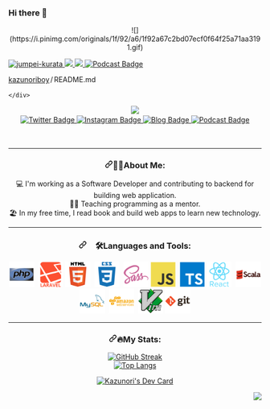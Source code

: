 ### Hi there 👋

<!--
**jumpei-kurata/jumpei-kurata** is a ✨ _special_ ✨ repository because its `README.md` (this file) appears on your GitHub profile.

Here are some ideas to get you started:

- 🔭 I’m currently working on ...
- 🌱 I’m currently learning ...
- 👯 I’m looking to collaborate on ...
- 🤔 I’m looking for help with ...
- 💬 Ask me about ...
- 📫 How to reach me: ...
- 😄 Pronouns: ...
- ⚡ Fun fact: ...
-->
  
  
  
  <article class="markdown-body entry-content container-lg f5" itemprop="text"><div id="user-content-header" align="center" dir="auto">
  ![](https://i.pinimg.com/originals/1f/92/a6/1f92a67c2bd07ecf0f64f25a71aa3191.gif)
  <div id="user-content-badges" dir="auto">
    
  <p align="left"> 
  <a href="https://github.com/jumpei-kurata/jumpei-kurata/">
    <img src="https://komarev.com/ghpvc/?username=jumpei-kurata" alt="jumpei-kurata" />
  </a>
  <a href="https://twitter.com/panpaaaaash">
    <img height="20" src="https://img.shields.io/twitter/follow/panpaaaaash?label=Twitter&logo=twitter&style=flat" />
  </a>
  <a href="https://github.com/jumpei-kurata">
    <img height="20" src="https://img.shields.io/github/followers/jumpei-kurata?label=follow&logo=github&style=flat" />
  </a>
  <a href="https://podcasts.apple.com/us/podcast/%E3%81%B2%E3%81%BE%E3%81%98%E3%82%93%E3%83%97%E3%83%AD%E3%82%B0%E3%83%A9%E3%83%9E%E3%83%BC/id1601084785" rel="nofollow">
      <img src="https://camo.githubusercontent.com/f5bda68acd775b021012fd9887db6a9627d6ff5c91675844a22447c50d4e710a/68747470733a2f2f696d672e736869656c64732e696f2f62616467652f506f64636173742d3939333343433f7374796c653d666f722d7468652d6261646765266c6f676f3d4170706c65253230506f646361737473" alt="Podcast Badge" data-canonical-src="https://img.shields.io/badge/Podcast-9933CC?style=for-the-badge&amp;logo=Apple%20Podcasts" style="max-width: 100%;">
    </a>
</p>
  </div>
</article>

  
  
  <div class="Box mt-4">
  <div class="Box-body p-4">
    <div class="d-flex flex-justify-between">
      <div class="text-mono text-small mb-3">
        <a href="/kazunoriboy/kazunoriboy" class="no-underline Link--primary">kazunoriboy</a><span class="color-fg-muted d-inline-block" style="padding:0px 2px;">/</span>README<span class="color-fg-muted">.md</span>
      </div>

    </div>
    
  <article class="markdown-body entry-content container-lg f5" itemprop="text"><div id="user-content-header" align="center" dir="auto">
  <a target="_blank" rel="noopener noreferrer" href="https://camo.githubusercontent.com/0d243439f85f33708fe341c6916e2e831528c290aded3e834d7b3f5060e2ff71/68747470733a2f2f6d656469612e67697068792e636f6d2f6d656469612f4a4b4e57787475686772394a5a677a7a356b2f67697068792e676966"><img src="https://camo.githubusercontent.com/0d243439f85f33708fe341c6916e2e831528c290aded3e834d7b3f5060e2ff71/68747470733a2f2f6d656469612e67697068792e636f6d2f6d656469612f4a4b4e57787475686772394a5a677a7a356b2f67697068792e676966" width="400" data-canonical-src="https://media.giphy.com/media/JKNWxtuhgr9JZgzz5k/giphy.gif" style="max-width: 100%;"></a>
  <br>  
  <div id="user-content-badges" dir="auto">
    <a href="https://twitter.com/ittoku_ksm" rel="nofollow">
      <img src="https://camo.githubusercontent.com/5f0983506cb346bd677672c9daf051876459c90ddced5d4d974e42678a0a31c7/68747470733a2f2f696d672e736869656c64732e696f2f62616467652f547769747465722d3144413146323f6c6f676f3d74776974746572266c6f676f436f6c6f723d7768697465267374796c653d666f722d7468652d6261646765" alt="Twitter Badge" data-canonical-src="https://img.shields.io/badge/Twitter-1DA1F2?logo=twitter&amp;logoColor=white&amp;style=for-the-badge" style="max-width: 100%;">
    </a>
    <a href="https://www.instagram.com/matsushimakazunori/" rel="nofollow">
      <img src="https://camo.githubusercontent.com/6522f046f69ee9f89e2841ac233e2f91bb8a7662de78f82db388c8d09b455f42/68747470733a2f2f696d672e736869656c64732e696f2f62616467652f496e7374616772616d2d4534343035463f6c6f676f3d696e7374616772616d266c6f676f436f6c6f723d7768697465267374796c653d666f722d7468652d6261646765" alt="Instagram Badge" data-canonical-src="https://img.shields.io/badge/Instagram-E4405F?logo=instagram&amp;logoColor=white&amp;style=for-the-badge" style="max-width: 100%;">
    </a>
    <a href="https://toku1.jp" rel="nofollow">
      <img src="https://camo.githubusercontent.com/597bb178348949a33b25a1bbb3333eb0e447f915da2e8deb904e3854964a0340/68747470733a2f2f696d672e736869656c64732e696f2f62616467652f426c6f672d3231373539423f7374796c653d666f722d7468652d6261646765266c6f676f3d776f72647072657373" alt="Blog Badge" data-canonical-src="https://img.shields.io/badge/Blog-21759B?style=for-the-badge&amp;logo=wordpress" style="max-width: 100%;">
    </a>
    <a href="https://podcasts.apple.com/us/podcast/%E3%81%B2%E3%81%BE%E3%81%98%E3%82%93%E3%83%97%E3%83%AD%E3%82%B0%E3%83%A9%E3%83%9E%E3%83%BC/id1601084785" rel="nofollow">
      <img src="https://camo.githubusercontent.com/f5bda68acd775b021012fd9887db6a9627d6ff5c91675844a22447c50d4e710a/68747470733a2f2f696d672e736869656c64732e696f2f62616467652f506f64636173742d3939333343433f7374796c653d666f722d7468652d6261646765266c6f676f3d4170706c65253230506f646361737473" alt="Podcast Badge" data-canonical-src="https://img.shields.io/badge/Podcast-9933CC?style=for-the-badge&amp;logo=Apple%20Podcasts" style="max-width: 100%;">
    </a>
  </div>
  <br>
  <a target="_blank" rel="noopener noreferrer" href="https://camo.githubusercontent.com/304a2502cc424b06404fce39d4bc5e1428f51bf3a0d153d31aef8883dec0b9d8/68747470733a2f2f6b6f6d617265762e636f6d2f67687076632f3f757365726e616d653d6b617a756e6f7269626f79267374796c653d666c61742d73717561726526636f6c6f723d626c7565"><img src="https://camo.githubusercontent.com/304a2502cc424b06404fce39d4bc5e1428f51bf3a0d153d31aef8883dec0b9d8/68747470733a2f2f6b6f6d617265762e636f6d2f67687076632f3f757365726e616d653d6b617a756e6f7269626f79267374796c653d666c61742d73717561726526636f6c6f723d626c7565" alt="" data-canonical-src="https://komarev.com/ghpvc/?username=kazunoriboy&amp;style=flat-square&amp;color=blue" style="max-width: 100%;"></a>
<hr>
<h3 dir="auto"><a id="user-content-️about-me" class="anchor" aria-hidden="true" href="#️about-me"><svg class="octicon octicon-link" viewBox="0 0 16 16" version="1.1" width="16" height="16" aria-hidden="true"><path fill-rule="evenodd" d="M7.775 3.275a.75.75 0 001.06 1.06l1.25-1.25a2 2 0 112.83 2.83l-2.5 2.5a2 2 0 01-2.83 0 .75.75 0 00-1.06 1.06 3.5 3.5 0 004.95 0l2.5-2.5a3.5 3.5 0 00-4.95-4.95l-1.25 1.25zm-4.69 9.64a2 2 0 010-2.83l2.5-2.5a2 2 0 012.83 0 .75.75 0 001.06-1.06 3.5 3.5 0 00-4.95 0l-2.5 2.5a3.5 3.5 0 004.95 4.95l1.25-1.25a.75.75 0 00-1.06-1.06l-1.25 1.25a2 2 0 01-2.83 0z"></path></svg></a><g-emoji class="g-emoji" alias="raising_hand_man" fallback-src="https://github.githubassets.com/images/icons/emoji/unicode/1f64b-2642.png">🙋‍♂️</g-emoji>About Me:</h3>
<p dir="auto"><g-emoji class="g-emoji" alias="computer" fallback-src="https://github.githubassets.com/images/icons/emoji/unicode/1f4bb.png">💻</g-emoji> I'm working as a Software Developer and contributing to backend for building web application.<br>
<g-emoji class="g-emoji" alias="teacher" fallback-src="https://github.githubassets.com/images/icons/emoji/unicode/1f9d1-1f3eb.png">🧑‍🏫</g-emoji> Teaching programming as a mentor.<br>
<g-emoji class="g-emoji" alias="beach_umbrella" fallback-src="https://github.githubassets.com/images/icons/emoji/unicode/1f3d6.png">🏖️</g-emoji> In my free time, I read book and build web apps to learn new technology.</p>
<hr>
<h3 dir="auto"><a id="user-content-️languages-and-tools" class="anchor" aria-hidden="true" href="#️languages-and-tools"><svg class="octicon octicon-link" viewBox="0 0 16 16" version="1.1" width="16" height="16" aria-hidden="true"><path fill-rule="evenodd" d="M7.775 3.275a.75.75 0 001.06 1.06l1.25-1.25a2 2 0 112.83 2.83l-2.5 2.5a2 2 0 01-2.83 0 .75.75 0 00-1.06 1.06 3.5 3.5 0 004.95 0l2.5-2.5a3.5 3.5 0 00-4.95-4.95l-1.25 1.25zm-4.69 9.64a2 2 0 010-2.83l2.5-2.5a2 2 0 012.83 0 .75.75 0 001.06-1.06 3.5 3.5 0 00-4.95 0l-2.5 2.5a3.5 3.5 0 004.95 4.95l1.25-1.25a.75.75 0 00-1.06-1.06l-1.25 1.25a2 2 0 01-2.83 0z"></path></svg></a>　<g-emoji class="g-emoji" alias="hammer_and_wrench" fallback-src="https://github.githubassets.com/images/icons/emoji/unicode/1f6e0.png">🛠️</g-emoji>Languages and Tools:</h3>
<div align="center" dir="auto">
  <a target="_blank" rel="noopener noreferrer" href="https://github.com/devicons/devicon/blob/master/icons/php/php-original.svg"><img src="https://github.com/devicons/devicon/raw/master/icons/php/php-original.svg" title="PHP" alt="PHP" width="50" height="50" style="max-width: 100%;"></a>&nbsp;
  <a target="_blank" rel="noopener noreferrer" href="https://github.com/devicons/devicon/blob/master/icons/laravel/laravel-plain-wordmark.svg"><img src="https://github.com/devicons/devicon/raw/master/icons/laravel/laravel-plain-wordmark.svg" title="Laravel" alt="Laravel" width="50" height="50" style="max-width: 100%;"></a>
  <a target="_blank" rel="noopener noreferrer" href="https://github.com/devicons/devicon/blob/master/icons/html5/html5-original-wordmark.svg"><img src="https://github.com/devicons/devicon/raw/master/icons/html5/html5-original-wordmark.svg" title="HTML5" alt="HTML" width="50" height="50" style="max-width: 100%;"></a>&nbsp;
  <a target="_blank" rel="noopener noreferrer" href="https://github.com/devicons/devicon/blob/master/icons/css3/css3-plain-wordmark.svg"><img src="https://github.com/devicons/devicon/raw/master/icons/css3/css3-plain-wordmark.svg" title="CSS3" alt="CSS" width="50" height="50" style="max-width: 100%;"></a>&nbsp;
  <a target="_blank" rel="noopener noreferrer" href="https://github.com/devicons/devicon/blob/master/icons/sass/sass-original.svg"><img src="https://github.com/devicons/devicon/raw/master/icons/sass/sass-original.svg" title="Sass" alt="Sass" width="50" height="50" style="max-width: 100%;"></a>
  <a target="_blank" rel="noopener noreferrer" href="https://github.com/devicons/devicon/blob/master/icons/javascript/javascript-original.svg"><img src="https://github.com/devicons/devicon/raw/master/icons/javascript/javascript-original.svg" title="JavaScript" alt="JavaScript" width="50" height="50" style="max-width: 100%;"></a>&nbsp;
  <a target="_blank" rel="noopener noreferrer" href="https://github.com/devicons/devicon/blob/master/icons/typescript/typescript-original.svg"><img src="https://github.com/devicons/devicon/raw/master/icons/typescript/typescript-original.svg" title="TypeScript" alt="TypeScript" width="50" height="50" style="max-width: 100%;"></a>
  <a target="_blank" rel="noopener noreferrer" href="https://github.com/devicons/devicon/blob/master/icons/react/react-original-wordmark.svg"><img src="https://github.com/devicons/devicon/raw/master/icons/react/react-original-wordmark.svg" title="React" alt="React" width="50" height="50" style="max-width: 100%;"></a>&nbsp;
  <a target="_blank" rel="noopener noreferrer" href="https://github.com/devicons/devicon/blob/master/icons/scala/scala-original-wordmark.svg"><img src="https://github.com/devicons/devicon/raw/master/icons/scala/scala-original-wordmark.svg" title="Scala" alt="Scala" width="50" height="50" style="max-width: 100%;"></a>
  <a target="_blank" rel="noopener noreferrer" href="https://github.com/devicons/devicon/blob/master/icons/mysql/mysql-original-wordmark.svg"><img src="https://github.com/devicons/devicon/raw/master/icons/mysql/mysql-original-wordmark.svg" title="MySQL" alt="MySQL" width="50" height="50" style="max-width: 100%;"></a>&nbsp;
  <a target="_blank" rel="noopener noreferrer" href="https://github.com/devicons/devicon/blob/master/icons/amazonwebservices/amazonwebservices-plain-wordmark.svg"><img src="https://github.com/devicons/devicon/raw/master/icons/amazonwebservices/amazonwebservices-plain-wordmark.svg" title="AWS" alt="AWS" width="50" height="50" style="max-width: 100%;"></a>&nbsp;
  <a target="_blank" rel="noopener noreferrer" href="https://github.com/devicons/devicon/blob/master/icons/vim/vim-original.svg"><img src="https://github.com/devicons/devicon/raw/master/icons/vim/vim-original.svg" title="Vim" alt="Vim" width="50" height="50" style="max-width: 100%;"></a>
  <a target="_blank" rel="noopener noreferrer" href="https://github.com/devicons/devicon/blob/master/icons/git/git-original-wordmark.svg"><img src="https://github.com/devicons/devicon/raw/master/icons/git/git-original-wordmark.svg" title="Git" alt="Git" width="50" height="50" style="max-width: 100%;"></a>
</div>
<hr>
<h3 dir="auto"><a id="user-content-my-stats" class="anchor" aria-hidden="true" href="#my-stats"><svg class="octicon octicon-link" viewBox="0 0 16 16" version="1.1" width="16" height="16" aria-hidden="true"><path fill-rule="evenodd" d="M7.775 3.275a.75.75 0 001.06 1.06l1.25-1.25a2 2 0 112.83 2.83l-2.5 2.5a2 2 0 01-2.83 0 .75.75 0 00-1.06 1.06 3.5 3.5 0 004.95 0l2.5-2.5a3.5 3.5 0 00-4.95-4.95l-1.25 1.25zm-4.69 9.64a2 2 0 010-2.83l2.5-2.5a2 2 0 012.83 0 .75.75 0 001.06-1.06 3.5 3.5 0 00-4.95 0l-2.5 2.5a3.5 3.5 0 004.95 4.95l1.25-1.25a.75.75 0 00-1.06-1.06l-1.25 1.25a2 2 0 01-2.83 0z"></path></svg></a><g-emoji class="g-emoji" alias="fire" fallback-src="https://github.githubassets.com/images/icons/emoji/unicode/1f525.png">🔥</g-emoji>My Stats:</h3>
<p dir="auto"><a target="_blank" rel="noopener noreferrer" href="https://camo.githubusercontent.com/a18264ad771b607cdda53cdeb05abd2b051c2c032280453d8ca98f4a2d5d2c91/687474703a2f2f6769746875622d726561646d652d73747265616b2d73746174732e6865726f6b756170702e636f6d3f757365723d6b617a756e6f7269626f79267468656d653d6461726b266261636b67726f756e643d303030303030"><img src="https://camo.githubusercontent.com/a18264ad771b607cdda53cdeb05abd2b051c2c032280453d8ca98f4a2d5d2c91/687474703a2f2f6769746875622d726561646d652d73747265616b2d73746174732e6865726f6b756170702e636f6d3f757365723d6b617a756e6f7269626f79267468656d653d6461726b266261636b67726f756e643d303030303030" alt="GitHub Streak" data-canonical-src="http://github-readme-streak-stats.herokuapp.com?user=kazunoriboy&amp;theme=dark&amp;background=000000" style="max-width: 100%;"></a>
<br>
<a href="https://github.com/anuraghazra/github-readme-stats"><img src="https://camo.githubusercontent.com/870ce1d72f8375ac04eea5ac9e04f06c8c7f13a9e0b74ecb532184022dcc8157/68747470733a2f2f6769746875622d726561646d652d73746174732e76657263656c2e6170702f6170692f746f702d6c616e67732f3f757365726e616d653d6b617a756e6f7269626f79266c61796f75743d636f6d70616374267468656d653d766973696f6e2d667269656e646c792d6461726b" alt="Top Langs" data-canonical-src="https://github-readme-stats.vercel.app/api/top-langs/?username=kazunoriboy&amp;layout=compact&amp;theme=vision-friendly-dark" style="max-width: 100%;"></a></p>
<p dir="auto"><a href="https://app.daily.dev/kazunori" rel="nofollow"><img src="https://camo.githubusercontent.com/9f205e29d53240ecf1ca47511c0923b3478fa544b8a976c68123413373721ff8/68747470733a2f2f6170692e6461696c792e6465762f64657663617264732f61306564323432393835366234346266623365623636336332623562303334652e706e673f723d6e636f" width="400" alt="Kazunori's Dev Card" data-canonical-src="https://api.daily.dev/devcards/a0ed2429856b44bfb3eb663c2b5b034e.png?r=nco" style="max-width: 100%;"></a></p>
</div>
<div align="right" dir="auto">
  <a target="_blank" rel="noopener noreferrer" href="https://camo.githubusercontent.com/86bd87612f94b49482f4000e41aa8c3ded9a0207841f112ff9bcbef3896ed176/68747470733a2f2f6d656469612e67697068792e636f6d2f6d656469612f39637749736a486b423153686443747079592f67697068792e676966"><img src="https://camo.githubusercontent.com/86bd87612f94b49482f4000e41aa8c3ded9a0207841f112ff9bcbef3896ed176/68747470733a2f2f6d656469612e67697068792e636f6d2f6d656469612f39637749736a486b423153686443747079592f67697068792e676966" width="40" data-canonical-src="https://media.giphy.com/media/9cwIsjHkB1ShdCtpyY/giphy.gif" style="max-width: 100%;"></a>
</div>
</article></div>
</div>
